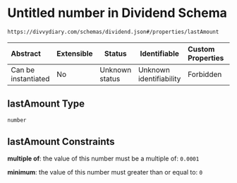# Untitled number in Dividend Schema

```txt
https://divvydiary.com/schemas/dividend.json#/properties/lastAmount
```

| Abstract            | Extensible | Status         | Identifiable            | Custom Properties | Additional Properties | Access Restrictions | Defined In                                                             |
| :------------------ | ---------- | -------------- | ----------------------- | :---------------- | --------------------- | ------------------- | ---------------------------------------------------------------------- |
| Can be instantiated | No         | Unknown status | Unknown identifiability | Forbidden         | Allowed               | none                | [dividend.json\*](../src/schemas/dividend.json "open original schema") |

## lastAmount Type

`number`

## lastAmount Constraints

**multiple of**: the value of this number must be a multiple of: `0.0001`

**minimum**: the value of this number must greater than or equal to: `0`
